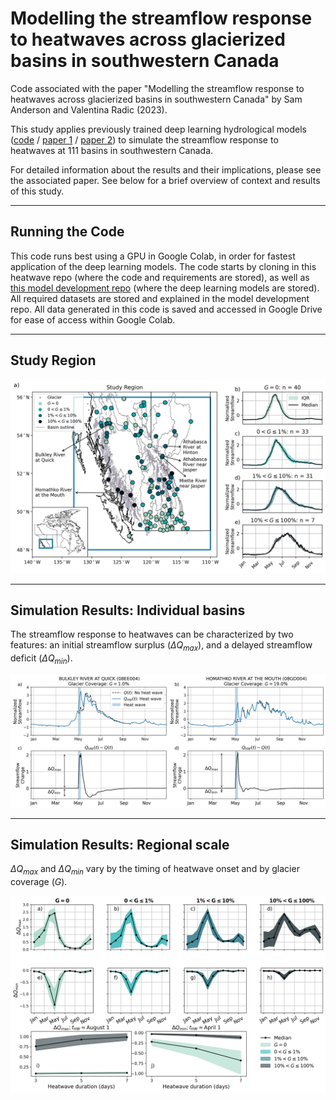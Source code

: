 # Modelling the streamflow response to heatwaves across glacierized basins in southwestern Canada

Code associated with the paper "Modelling the streamflow response to heatwaves across glacierized basins in southwestern Canada" by Sam Anderson and Valentina Radic (2023).

This study applies previously trained deep learning hydrological models ([code](https://github.com/andersonsam/cnn_lstm_era) / [paper 1](https://hess.copernicus.org/articles/26/795/2022/hess-26-795-2022.html) / [paper 2](https://www.frontiersin.org/articles/10.3389/frwa.2022.934709/full)) to simulate the streamflow response to heatwaves at 111 basins in southwestern Canada.  

For detailed information about the results and their implications, please see the associated paper.  See below for a brief overview of context and results of this study.
___  

## Running the Code  

This code runs best using a GPU in Google Colab, in order for fastest application of the deep learning models.  The code starts by cloning in this heatwave repo (where the code and requirements are stored), as well as [this model development repo](https://github.com/andersonsam/cnn_lstm_era) (where the deep learning models are stored).  All required datasets are stored and explained in the model development repo.  All data generated in this code is saved and accessed in Google Drive for ease of access within Google Colab.
___

## Study Region

![alt text](https://github.com/andersonsam/heat_wave/blob/main/Figures/study_region%20(1).png)
___  

## Simulation Results: Individual basins

The streamflow response to heatwaves can be characterized by two features: an initial streamflow surplus ($\Delta Q_{max}$), and a delayed streamflow deficit ($\Delta Q_{min}$).  

![alt text](https://github.com/andersonsam/heat_wave/blob/main/Figures/Qhw_Q%20(7).png)
___  

## Simulation Results: Regional scale

$\Delta Q_{max}$ and $\Delta Q_{min}$ vary by the timing of heatwave onset and by glacier coverage ($G$).

![alt text](https://github.com/andersonsam/heat_wave/blob/main/Figures/deltaQmax_deltaQmin_variability%20(2).png)
